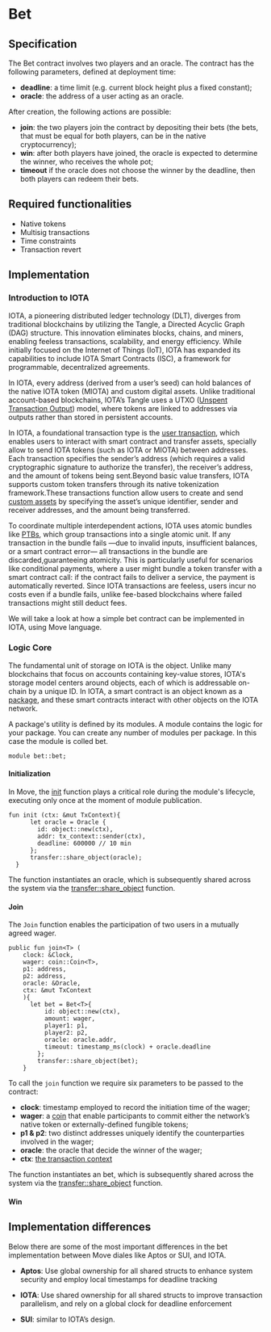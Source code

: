 # Bet

## Specification

The Bet contract involves two players and an oracle. The contract has the following parameters, defined at deployment time:
- **deadline**: a time limit (e.g. current block height plus a fixed constant); 
- **oracle**: the address of a user acting as an oracle.

After creation, the following actions are possible: 
- **join**: the two players join the contract by depositing their bets (the bets, that must be equal for both players, can be in the native cryptocurrency);
- **win**: after both players have joined, the oracle is expected to determine the winner, who receives the whole pot;
- **timeout** if the oracle does not choose the winner by the deadline, then both players can redeem their bets.

## Required functionalities

- Native tokens
- Multisig transactions
- Time constraints
- Transaction revert


## Implementation

### Introduction to IOTA

IOTA, a pioneering distributed ledger technology (DLT), diverges from traditional blockchains by utilizing the Tangle, a Directed Acyclic Graph (DAG) structure. This innovation eliminates blocks, chains, and miners, enabling feeless transactions, scalability, and energy efficiency. While initially focused on the Internet of Things (IoT), IOTA has expanded its capabilities to include IOTA Smart Contracts (ISC), a framework for programmable, decentralized agreements.

In IOTA, every address (derived from a user’s seed) can hold balances of the native IOTA token (MIOTA) and custom digital assets. Unlike traditional account-based blockchains, IOTA’s Tangle uses a UTXO ([Unspent Transaction Output](https://github.com/iotaledger/tips/blob/main/tips/TIP-0020/tip-0020.md#utxo)) model, where tokens are linked to addresses via outputs rather than stored in persistent accounts.

In IOTA, a foundational transaction type is the [user transaction](https://docs.iota.org/developer/iota-101/transactions/), which enables users to interact with smart contract and transfer assets, specially allow to send IOTA tokens (such as IOTA or MIOTA) between addresses. Each transaction specifies the sender’s address (which requires a valid cryptographic signature to authorize the transfer), the receiver’s address, and the amount of tokens being sent.Beyond basic value transfers, IOTA supports custom token transfers through its native tokenization framework.These transactions function allow users to create and send [custom assets](vhttps://docs.iota.org/developer/iota-101/create-coin/) by specifying the asset’s unique identifier, sender and receiver addresses, and the amount being transferred.

To coordinate multiple interdependent actions, IOTA uses atomic bundles like [PTBs](https://docs.iota.org/developer/iota-101/transactions/ptb/programmable-transaction-blocks), which group transactions into a single atomic unit. If any transaction in the bundle fails —due to invalid inputs, insufficient balances, or a smart contract error— all transactions in the bundle are discarded,guaranteeing atomicity. This is particularly useful for scenarios like conditional payments, where a user might bundle a token transfer with a smart contract call: if the contract fails to deliver a service, the payment is automatically reverted. Since IOTA transactions are feeless, users incur no costs even if a bundle fails, unlike fee-based blockchains where failed transactions might still deduct fees.

We will take a look at how a simple bet contract can be implemented in IOTA, using Move language.

### Logic Core

The fundamental unit of storage on IOTA is the object. Unlike many blockchains that focus on accounts containing key-value stores, IOTA's storage model centers around objects, each of which is addressable on-chain by a unique ID. In IOTA, a smart contract is an object known as a [package](https://docs.iota.org/references/framework/iota-framework/package), and these smart contracts interact with other objects on the IOTA network.

A package's utility is defined by its modules. A module contains the logic for your package. You can create any number of modules per package. In this case the module is colled bet.

```move
module bet::bet;
```

#### Initialization

In Move, the [init](https://docs.iota.org/developer/iota-101/move-overview/init) function plays a critical role during the module's lifecycle, executing only once at the moment of module publication.

```move
fun init (ctx: &mut TxContext){
      let oracle = Oracle {
        id: object::new(ctx),
        addr: tx_context::sender(ctx),
        deadline: 600000 // 10 min
      };
      transfer::share_object(oracle);
  }
```
The function instantiates an oracle, which is subsequently shared across the system via the [transfer::share_object](https://docs.iota.org/references/framework/testnet/iota-framework/transfer#function-share_object) function.

#### Join

The `Join` function enables the participation of two users in a mutually agreed wager.

```move
public fun join<T> (
    clock: &Clock, 
    wager: coin::Coin<T>,
    p1: address, 
    p2: address, 
    oracle: &Oracle,
    ctx: &mut TxContext
    ){
      let bet = Bet<T>{
          id: object::new(ctx),
          amount: wager,
          player1: p1,
          player2: p2,
          oracle: oracle.addr,
          timeout: timestamp_ms(clock) + oracle.deadline 
        };
        transfer::share_object(bet);
    }
```

To call the `join` function we require six parameters to be passed to the contract:

- **clock**: timestamp employed to record the initiation time of the wager;
- **wager**: a [coin](https://docs.iota.org/references/framework/iota-framework/coin) that enable participants to commit either the network’s native token or externally-defined fungible tokens;
- **p1 & p2**: two distinct addresses uniquely identify the counterparties involved in the wager;
- **oracle**: the oracle that decide the winner of the wager;
- **ctx**: [the transaction context](https://docs.iota.org/references/framework/testnet/iota-framework/tx_contex)

The function instantiates an bet, which is subsequently shared across the system via the [transfer::share_object](https://docs.iota.org/references/framework/testnet/iota-framework/transfer#function-share_object) function.

#### Win

## Implementation differences

Below there are some of the most important differences in the bet implementation between Move diales like Aptos or SUI, and IOTA.

- **Aptos**: Use global ownership for all shared structs to enhance system security and employ local timestamps for deadline tracking

- **IOTA**: Use shared ownership for all shared structs to improve transaction parallelism, and rely on a global clock for deadline enforcement

- **SUI**: similar to IOTA’s design.

